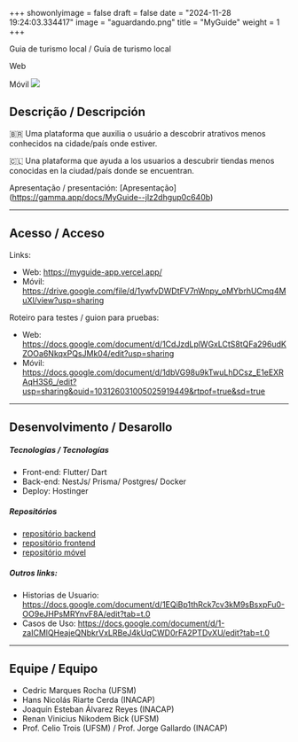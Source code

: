+++
showonlyimage = false
draft = false
date = "2024-11-28 19:24:03.334417"
image = "aguardando.png"
title = "MyGuide"
weight = 1
+++


Guia de turismo local / Guía de turismo local

<!--more-->
Web

Móvil
![](myguide_app.gif)


## Descrição / Descripción

🇧🇷 Uma plataforma que auxilia o usuário a descobrir atrativos menos  conhecidos na cidade/país onde estiver.

🇨🇱 Una plataforma que ayuda a los usuarios a descubrir tiendas menos conocidas en la ciudad/país donde se encuentran.

Apresentação / presentación: [Apresentação] (https://gamma.app/docs/MyGuide--jlz2dhgup0c640b)

---

## Acesso / Acceso

Links: 
- Web: https://myguide-app.vercel.app/
- Móvil: https://drive.google.com/file/d/1ywfvDWDtFV7nWnpy_oMYbrhUCmq4MuXl/view?usp=sharing

Roteiro para testes / guion para pruebas: 
- Web: https://docs.google.com/document/d/1CdJzdLplWGxLCtS8tQFa296udKZOOa6NkqxPQsJMk04/edit?usp=sharing
- Móvil: https://docs.google.com/document/d/1dbVG98u9kTwuLhDCsz_E1eEXRAqH3S6_/edit?usp=sharing&ouid=103126031005025919449&rtpof=true&sd=true


---

## Desenvolvimento / Desarollo

##### Tecnologias / Tecnologías

- Front-end: Flutter/ Dart
- Back-end: NestJs/ Prisma/ Postgres/ Docker
- Deploy: Hostinger

##### Repositórios

- [repositório backend](https://github.com/postrenan/MyGuide-Back)
- [repositório frontend](https://github.com/postrenan/MyGuide-Front)
- [repositório móvel](https://github.com/postrenan/MyGuide-Mobile)

##### Outros links:
- Historias de Usuario:
https://docs.google.com/document/d/1EQiBp1thRck7cv3kM9sBsxpFu0-OO9eJHPsMRYnvF8A/edit?tab=t.0
- Casos de Uso:
https://docs.google.com/document/d/1-zaICMlQHeajeQNbkrVxLRBeJ4kUqCWD0rFA2PTDvXU/edit?tab=t.0

---

## Equipe / Equipo

- Cedric Marques Rocha (UFSM)
- Hans Nicolás Riarte Cerda (INACAP)
- Joaquín Esteban Álvarez Reyes (INACAP)
- Renan Vinicius Nikodem Bick (UFSM)
- Prof. Celio Trois (UFSM) / Prof. Jorge Gallardo (INACAP)

